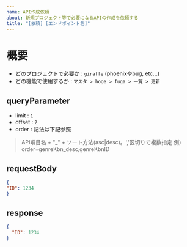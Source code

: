 ```yaml
---
name: API作成依頼
about: 新規プロジェクト等で必要になるAPIの作成を依頼する
title: "[依頼] [エンドポイント名]"
---
```


# 概要

- どのプロジェクトで必要か :  `giraffe`  (phoenixやbug, etc...)
- どの機能で使用するか : `マスタ > hoge > fuga > 一覧 > 更新`

## queryParameter

- limit : `1`
- offset : `2`
- order : 記法は下記参照

> API項目名 + "_" + ソート方法(asc|desc)。','区切りで複数指定
> 例) order=genreKbn_desc,genreKbnID<br>

## requestBody

  ```json
{
  "ID": 1234
}
```

## response

```json
{
  "ID": 1234
}
```
